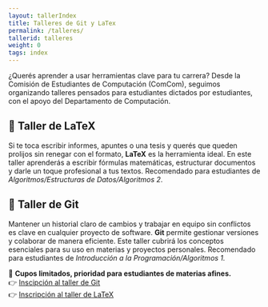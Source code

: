 ```yaml
---
layout: tallerIndex
title: Talleres de Git y LaTex
permalink: /talleres/
tallerid: talleres
weight: 0
tags: index
---
```


¿Querés aprender a usar herramientas clave para tu carrera? Desde la Comisión de Estudiantes de Computación (ComCom), seguimos organizando talleres pensados para estudiantes dictados por estudiantes, con el apoyo del Departamento de Computación.

## 📝 Taller de **LaTeX**

Si te toca escribir informes, apuntes o una tesis y querés que queden prolijos sin renegar con el formato, **LaTeX** es la herramienta ideal. En este taller aprenderás a escribir fórmulas matemáticas, estructurar documentos y darle un toque profesional a tus textos. Recomendado para estudiantes de _Algoritmos/Estructuras de Datos/Algoritmos 2_.

## 🔗 Taller de **Git**

Mantener un historial claro de cambios y trabajar en equipo sin conflictos es clave en cualquier proyecto de software. **Git** permite gestionar versiones y colaborar de manera eficiente. Este taller cubrirá los conceptos esenciales para su uso en materias y proyectos personales. Recomendado para estudiantes de _Introducción a la Programación/Algoritmos 1._

📌 **Cupos limitados, prioridad para estudiantes de materias afines.**  
👉 [Inscipción al taller de Git](https://forms.gle/gdLJyd6vtmRRUM7D6)  
👉 [Inscripción al taller de LaTeX](https://forms.gle/2fQcVh9kqn77NnTb6)  
